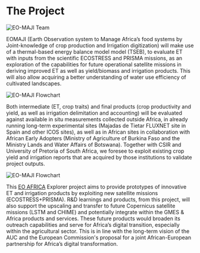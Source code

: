# The Project

![EO-MAJI Team](images/full_res/EOMAJI-team.png "Consortium and respective workpackage leads (blue), African EO research group (green) and African Early Adopters(yellow). Geographic distribution of African partners (map)")

EOMAJI (Earth Observation system to Manage Africa’s food systems by Joint-knowledge of crop production and Irrigation digitization) will make use of a thermal-based energy balance model model (TSEB), to evaluate ET with inputs from the scientific ECOSTRESS and PRISMA missions, as an exploration of the capabilities for future operational satellite missions in deriving improved ET as well as yield/biomass and irrigation products. This will also allow acquiring a better understanding of water use efficiency of cultivated landscapes. 

![EO-MAJI Flowchart](images/full_res/EOMAJI-objective.png "Project outcomes")

Both intermediate (ET, crop traits) and final products (crop productivity and yield, as well as irrigation delimitation and accounting) will be evaluated against available in situ measurements collected outside Africa, in already running long-term experimental sites (Majadas de Tietar FLUXNET site in Spain and other ICOS sites), as well as in African sites in collaboration with African Early Adopters (Ministry of Agriculture of Burkina Faso and the Ministry Lands and Water Affairs of Botswana). Together with CSIR and University of Pretoria of South Africa, we foresee to exploit existing crop yield and irrigation reports that are acquired by those institutions to validate project outputs.

![EO-MAJI Flowchart](images/full_res/EOMAJI-flowchart.png "Methodolgy flowchart. The left hand side of the graph shows the actual workflow while the right shaded hand depicts its transfer to LSTM and CHIME")

This [EO AFRICA](https://eo4society.esa.int/eo-africa/) Explorer project aims to provide prototypes of innovative ET and irrigation products by exploiting new satellite missions (ECOSTRESS+PRISMA). R&D learnings and products, from this project, will also support the upscaling and transfer to future Copernicus satellite missions (LSTM and CHIME) and potentially integrate within the GMES & Africa products and services. These future products would broaden its outreach capabilities and serve for Africa’s digital transition, especially within the agricultural sector. This is in line with the long-term vision of the AUC and the European Commission's proposal for a joint African-European partnership for Africa’s digital transformation.
